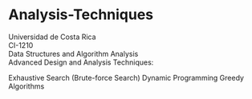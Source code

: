 # Analysis-Techniques
Universidad de Costa Rica  
CI-1210  
Data Structures and Algorithm Analysis  
Advanced Design and Analysis Techniques:  

Exhaustive Search (Brute-force Search)
Dynamic Programming
Greedy Algorithms 
